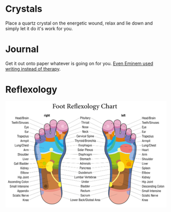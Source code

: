 <!-- TITLE: Healing -->
<!-- SUBTITLE: Resources on healing -->

# Crystals

Place a quartz crystal on the energetic wound, relax and lie down and simply let it do it's work for you.

# Journal

Get it out onto paper whatever is going on for you. [Even Eminem used writing instead of therapy](https://youtu.be/Ji5I03sko8s?t=787).

# Reflexology

![Foot Reflexology Chart](/uploads/foot-reflexology-chart.jpg "Foot Reflexology Chart")